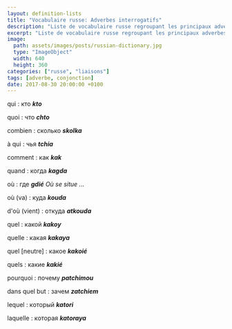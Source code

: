 ```yaml
---
layout: definition-lists
title: "Vocabulaire russe: Adverbes interrogatifs"
description: "Liste de vocabulaire russe regroupant les principaux adverbes interrogatifs."
excerpt: "Liste de vocabulaire russe regroupant les principaux adverbes interrogatifs."
image:
  path: assets/images/posts/russian-dictionary.jpg
  type: "ImageObject"
  width: 640
  height: 360
categories: ["russe", "liaisons"]
tags: [adverbe, conjonction]
date: 2017-08-30 20:00:00 +0100
---
```


qui
: кто
*__kto__*

quoi
: что
*__chto__*

combien
: сколько
*__skolka__*

à qui
: чья
*__tchia__*

comment
: как
*__kak__*

quand
: когда
*__kagda__*

où
: где
*__gdié__ Où se situe ...*

où (va)
: куда
*__kouda__*

d'où (vient)
: откуда
*__atkouda__*

quel
: какой
*__kakoy__*

quelle
: какая
*__kakaya__*

quel [neutre]
: какое
*__kakoié__*

quels
: какие
*__kakié__*

pourquoi
: почему
*__patchimou__*

dans quel but
: зачем
*__zatchiem__*

lequel
: который
*__katori__*

laquelle
: которая
*__katoraya__*
